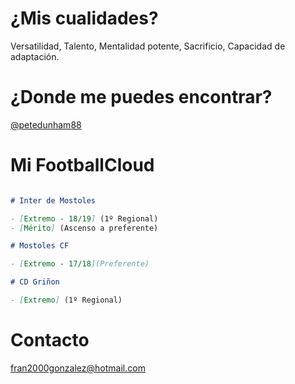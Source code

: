 # ¿Mis cualidades?

Versatilidad, Talento, Mentalidad potente, Sacrificio, Capacidad de adaptación.

# ¿Donde me puedes encontrar?

[@petedunham88](https://twitter.com/petedunham88)

# Mi FootballCloud

```markdown

# Inter de Mostoles

- [Extremo - 18/19] (1º Regional)
- [Mérito] (Ascenso a preferente)

# Mostoles CF

- [Extremo - 17/18](Preferente)

# CD Griñon

- [Extremo] (1º Regional)

```

# Contacto

<fran2000gonzalez@hotmail.com>
